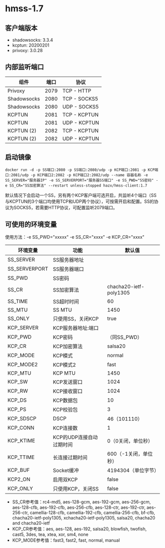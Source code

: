 # hmss-1.7
## 客户端版本

- shadowsocks: 3.3.4
- kcptun: 20200201
- privoxy: 3.0.28


## 内部监听端口

组件 | 端口 | 协议
---|---|---
Privoxy | 2079 | TCP - HTTP
Shadowsocks | 2080 | TCP - SOCKS5
Shadowsocks | 2080 | UDP - SOCKS5
KCPTUN | 2081 | TCP - KCPTUN
KCPTUN | 2081 | UDP - KCPTUN
KCPTUN (2) | 2082 | TCP - KCPTUN
KCPTUN (2) | 2082 | UDP - KCPTUN


## 启动镜像
```shell
docker run -d -p SS端口:2080 -p SS端口:2080/udp -p KCP端口:2081 -p KCP端口:2081/udp -p KCP端口2:2082 -p KCP端口2:2082/udp --name 容器名称 -e SS_SERVER="服务器IP" -e SS_SERVERPORT="服务器SS端口" -e SS_PWD="SS密码" -e SS_CR="SS加密算法" --restart unless-stopped hazx/hmss-client:1.7
```
默认情况下会启动一个SS，另有两个KCP客户端可选开启，共监听4个端口（SS与KCPTUN的3个端口均使用TCP和UDP两个协议），可按需开启和配置。SS的协议为SOCKS5，若需要HTTP协议，可配置监听2079端口。

## 可使用的环境变量

使用方法：-e SS_PWD="xxxxx" -e SS_CR="xxxx" -e KCP_CR="xxxx"

环境变量 | 功能 | 默认值
---|---|---
SS_SERVER | SS服务器地址
SS_SERVERPORT | SS服务器端口
SS_PWD | SS密码
SS_CR | SS加密算法 | chacha20-ietf-poly1305
SS_TIME | SS超时时间 | 60
SS_MTU | SS MTU | 1450
SS_ONLY | 只使用SS，关闭KCP | true
KCP_SERVER | KCP服务器地址:端口
KCP_PWD | KCP密码 | （同SS_PWD）
KCP_CR | KCP加密算法 | salsa20
KCP_MODE | KCP模式 | normal
KCP_MODE2 | KCP模式2 | fast
KCP_MTU | KCP MTU| 1450
KCP_SW | KCP发送窗口 | 1024
KCP_RW | KCP接收窗口 | 1024
KCP_DS | KCP数据包 | 10
KCP_PS | KCP校验包 | 3
KCP_SDSCP | DSCP | 46（101110）
KCP_CONN | KCP连接数 | 1
KCP_KTIME | KCP的UDP连接自动过期时间 | 0（0关闭，单位秒）
KCP_TTIME | 长连接过期时间 | 600（-1关闭，单位秒）
KCP_BUF | Socket缓冲 | 4194304（单位字节）
KCP2_ON | 启用双KCP | false
KCP_ONLY | 只使用KCP，关闭SS | false

- SS_CR参考值：rc4-md5, aes-128-gcm, aes-192-gcm, aes-256-gcm, aes-128-cfb, aes-192-cfb, aes-256-cfb, aes-128-ctr, aes-192-ctr, aes-256-ctr, camellia-128-cfb, camellia-192-cfb, camellia-256-cfb, bf-cfb, chacha20-ietf-poly1305, xchacha20-ietf-poly1305, salsa20, chacha20 and chacha20-ietf
- KCP_CR参考值：aes, aes-128, aes-192, salsa20, blowfish, twofish, cast5, 3des, tea, xtea, xor, sm4, none
- KCP_MODE参考值：fast3, fast2, fast, normal, manual